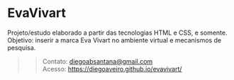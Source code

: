 # EvaVivart
Projeto/estudo elaborado a partir das tecnologias HTML e CSS, e somente. <br>
Objetivo: inserir a marca Eva Vivart no ambiente virtual e mecanismos de pesquisa.
>>Contato: diegoabsantana@gmail.com <br>
>>Acesso: https://diegoaveiro.github.io/evavivart/
